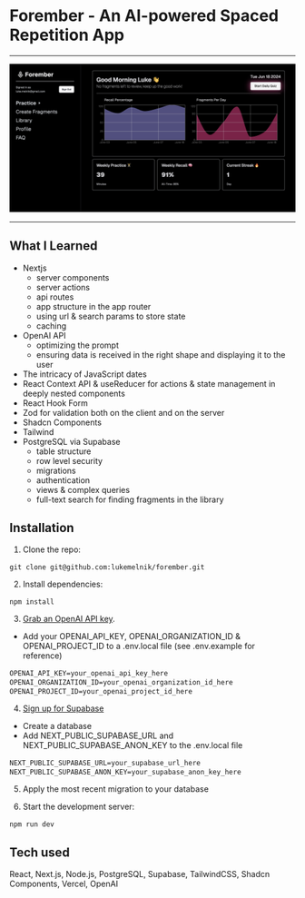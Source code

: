 # Forember - An AI-powered Spaced Repetition App

---

![A picture of the Forember dashboard](./forember-dashboard.png)

---

## What I Learned

- Nextjs
  - server components
  - server actions
  - api routes
  - app structure in the app router
  - using url & search params to store state
  - caching
- OpenAI API
  - optimizing the prompt
  - ensuring data is received in the right shape and displaying it to the user
- The intricacy of JavaScript dates
- React Context API & useReducer for actions & state management in deeply nested components
- React Hook Form
- Zod for validation both on the client and on the server
- Shadcn Components
- Tailwind
- PostgreSQL via Supabase
  - table structure
  - row level security
  - migrations
  - authentication
  - views & complex queries
  - full-text search for finding fragments in the library

## Installation

1. Clone the repo:

```
git clone git@github.com:lukemelnik/forember.git
```

2. Install dependencies:

```
npm install
```

3. [Grab an OpenAI API key](https://platform.openai.com/).

- Add your OPENAI_API_KEY, OPENAI_ORGANIZATION_ID & OPENAI_PROJECT_ID to a .env.local file (see .env.example for reference)

```
OPENAI_API_KEY=your_openai_api_key_here
OPENAI_ORGANIZATION_ID=your_openai_organization_id_here
OPENAI_PROJECT_ID=your_openai_project_id_here
```

4. [Sign up for Supabase](https://supabase.com)

- Create a database
- Add NEXT_PUBLIC_SUPABASE_URL and NEXT_PUBLIC_SUPABASE_ANON_KEY to the .env.local file

```
NEXT_PUBLIC_SUPABASE_URL=your_supabase_url_here
NEXT_PUBLIC_SUPABASE_ANON_KEY=your_supabase_anon_key_here
```

5. Apply the most recent migration to your database

6. Start the development server:

```
npm run dev
```

## Tech used

React, Next.js, Node.js, PostgreSQL, Supabase, TailwindCSS, Shadcn Components, Vercel, OpenAI
